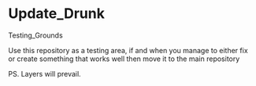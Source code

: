 # Update_Drunk
Testing_Grounds

Use this repository as a testing area, if and when you manage to either fix or create something that works well
then move it to the main repository










PS. Layers will prevail.
